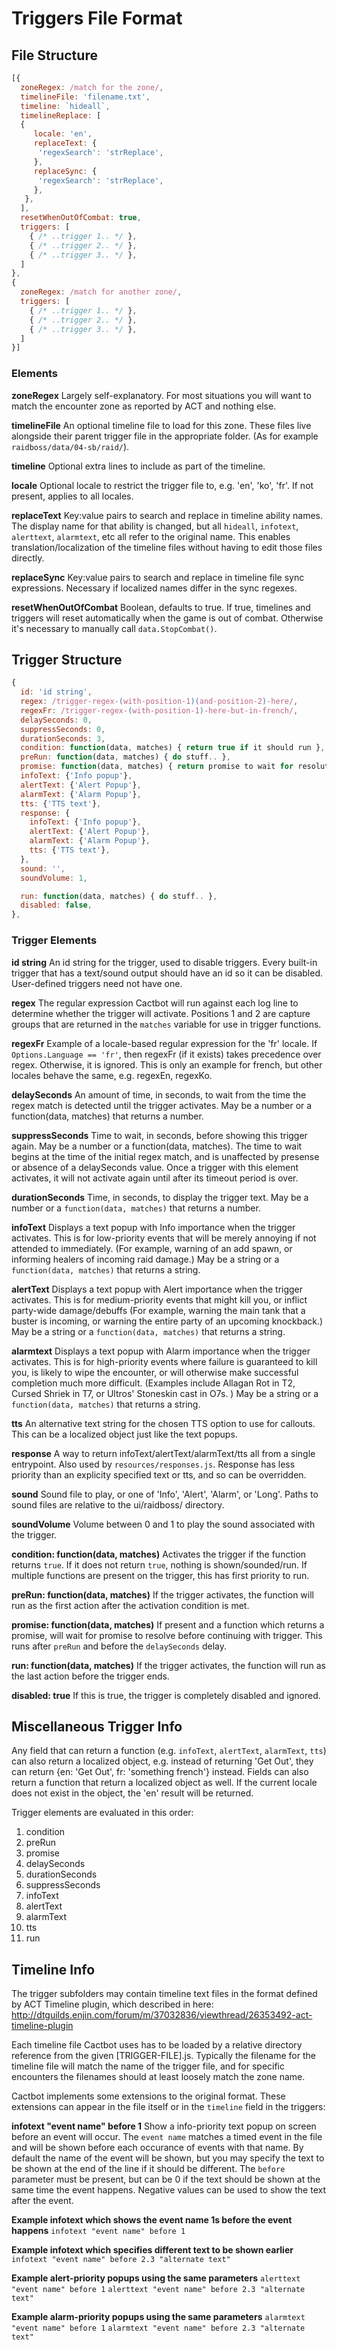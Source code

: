 # Triggers File Format

## File Structure

```javascript
[{
  zoneRegex: /match for the zone/,
  timelineFile: 'filename.txt',
  timeline: `hideall`,
  timelineReplace: [
  {
     locale: 'en',
     replaceText: {
      'regexSearch': 'strReplace',
     },
     replaceSync: {
      'regexSearch': 'strReplace',
     },
   },
  ],
  resetWhenOutOfCombat: true,
  triggers: [
    { /* ..trigger 1.. */ },
    { /* ..trigger 2.. */ },
    { /* ..trigger 3.. */ },
  ]
},
{
  zoneRegex: /match for another zone/,
  triggers: [
    { /* ..trigger 1.. */ },
    { /* ..trigger 2.. */ },
    { /* ..trigger 3.. */ },
  ]
}]
```

### Elements

**zoneRegex**
Largely self-explanatory. For most situations you will want to match the encounter zone as reported by ACT and nothing else.

**timelineFile**
An optional timeline file to load for this zone. These files live alongside their parent trigger file in the appropriate folder. (As for example `raidboss/data/04-sb/raid/`).

**timeline**
Optional extra lines to include as part of the timeline.

**locale**
Optional locale to restrict the trigger file to, e.g. 'en', 'ko', 'fr'. If not present, applies to all locales.

**replaceText**
Key:value pairs to search and replace in timeline ability names. The display name for that ability is changed, but all `hideall`, `infotext`, `alerttext`, `alarmtext`, etc all refer to the original name. This enables translation/localization of the timeline files without having to edit those files directly.

**replaceSync**
Key:value pairs to search and replace in timeline file sync expressions. Necessary if localized names differ in the sync regexes.

**resetWhenOutOfCombat**
Boolean, defaults to true. If true, timelines and triggers will reset automatically when the game is out of combat. Otherwise it's necessary to manually call `data.StopCombat()`.

## Trigger Structure

```javascript
{
  id: 'id string',
  regex: /trigger-regex-(with-position-1)(and-position-2)-here/,
  regexFr: /trigger-regex-(with-position-1)-here-but-in-french/,
  delaySeconds: 0,
  suppressSeconds: 0,
  durationSeconds: 3,
  condition: function(data, matches) { return true if it should run },
  preRun: function(data, matches) { do stuff.. },
  promise: function(data, matches) { return promise to wait for resolution of },
  infoText: {'Info popup'},
  alertText: {'Alert Popup'},
  alarmText: {'Alarm Popup'},
  tts: {'TTS text'},
  response: {
    infoText: {'Info popup'},
    alertText: {'Alert Popup'},
    alarmText: {'Alarm Popup'},
    tts: {'TTS text'},
  },
  sound: '',
  soundVolume: 1,

  run: function(data, matches) { do stuff.. },
  disabled: false,
},
```

### Trigger Elements

**id string**
 An id string for the trigger, used to disable triggers. Every built-in trigger that has a text/sound output should have an id so it can be disabled. User-defined triggers need not have one.

 **regex**
The regular expression Cactbot will run against each log line to determine whether the trigger will activate. Positions 1 and 2 are capture groups that are returned in the `matches` variable for use in trigger functions.

**regexFr**
Example of a locale-based regular expression for the 'fr' locale.  If `Options.Language == 'fr'`, then regexFr (if it exists) takes precedence over regex.  Otherwise, it is ignored.  This is only an example for french, but other locales behave the same, e.g. regexEn, regexKo.

**delaySeconds**
An amount of time, in seconds, to wait from the time the regex match is detected until the trigger activates. May be a number or a function(data, matches) that returns a number.

**suppressSeconds**
Time to wait, in seconds, before showing this trigger again.  May be a number or a function(data, matches).  The time to wait begins at the time of the initial regex match, and is unaffected by presense or absence of a delaySeconds value. Once a trigger with this element activates, it will not activate again until after its timeout period is over.

**durationSeconds**
Time, in seconds, to display the trigger text. May be a number or a `function(data, matches)` that returns a number.

**infoText**
Displays a text popup with Info importance when the trigger activates. This is for low-priority events that will be merely annoying if not attended to immediately. (For example, warning of an add spawn, or informing healers of incoming raid damage.) May be a string or a `function(data, matches)` that returns a string.

**alertText**
Displays a text popup with Alert importance when the trigger activates. This is for medium-priority events that might kill you, or inflict party-wide damage/debuffs (For example, warning the main tank that a buster is incoming, or warning the entire party of an upcoming knockback.) May be a string or a `function(data, matches)` that returns a string.

**alarmtext**
Displays a text popup with Alarm importance when the trigger activates. This is for high-priority events where failure is guaranteed to kill you, is likely to wipe the encounter, or will otherwise make successful completion much more difficult. (Examples include Allagan Rot in T2, Cursed Shriek in T7, or Ultros' Stoneskin cast in O7s. ) May be a string or a `function(data, matches)` that returns a string.

**tts**
An alternative text string for the chosen TTS option to use for callouts. This can be a localized object just like the text popups.

**response**
A way to return infoText/alertText/alarmText/tts all from a single entrypoint.
Also used by `resources/responses.js`.
Response has less priority than an explicity specified text or tts,
and so can be overridden.

**sound**
Sound file to play, or one of 'Info', 'Alert', 'Alarm', or 'Long'. Paths to sound files are relative to the ui/raidboss/ directory.

**soundVolume**
Volume between 0 and 1 to play the sound associated with the trigger.

**condition: function(data, matches)**
Activates the trigger if the function returns `true`. If it does not return `true`, nothing is shown/sounded/run. If multiple functions are present on the trigger, this has first priority to run.

**preRun: function(data, matches)**
If the trigger activates, the function will run as the first action after the activation condition is met.

**promise: function(data, matches)**
If present and a function which returns a promise, will wait for promise to resolve before continuing with trigger. This runs after `preRun` and before the `delaySeconds` delay.

**run: function(data, matches)**
If the trigger activates, the function will run as the last action before the trigger ends.

**disabled: true**
If this is true, the trigger is completely disabled and ignored.

## Miscellaneous Trigger Info

Any field that can return a function (e.g. `infoText`, `alertText`, `alarmText`, `tts`) can also return a localized
object, e.g. instead of returning 'Get Out', they can return {en: 'Get Out', fr: 'something french'}
instead.  Fields can also return a function that return a localized object as well.  If the current locale
does not exist in the object, the 'en' result will be returned.

Trigger elements are evaluated in this order:

1. condition
2. preRun
3. promise
4. delaySeconds
5. durationSeconds
6. suppressSeconds
7. infoText
8. alertText
9. alarmText
10. tts
11. run

## Timeline Info

The trigger subfolders may contain timeline text files in the format defined by ACT Timeline plugin, which described in here:
<http://dtguilds.enjin.com/forum/m/37032836/viewthread/26353492-act-timeline-plugin>

Each timeline file Cactbot uses has to be loaded by a relative directory reference from the given [TRIGGER-FILE].js. Typically the filename for the timeline file will match the name of the trigger file, and for specific encounters the filenames should at least loosely match the zone name.

Cactbot implements some extensions to the original format. These extensions can appear in the file
itself or in the `timeline` field in the triggers:

**infotext "event name" before 1**
Show a info-priority text popup on screen before an event will occur. The `event name` matches a timed event in the file and will be shown before each occurance of events with that name. By default the name of the event will be shown, but you may specify the text to be shown at the end of the line if it should be different. The `before` parameter must be present, but can be 0 if the text should be shown at the same time the event happens. Negative values can be used to show the text after the event.

**Example infotext which shows the event name 1s before the event happens**
`infotext "event name" before 1`

**Example infotext which specifies different text to be shown earlier**
`infotext "event name" before 2.3 "alternate text"`

**Example alert-priority popups using the same parameters**
`alerttext "event name" before 1`
`alerttext "event name" before 2.3 "alternate text"`

**Example alarm-priority popups using the same parameters**
`alarmtext "event name" before 1`
`alarmtext "event name" before 2.3 "alternate text"`
